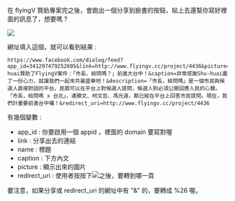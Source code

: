 
在 flyingV 贊助專案完之後，會跑出一個分享到臉書的按鈕，貼上去還幫你寫好裡面的訊息了，想要嗎 ?

![](https://dl.dropboxusercontent.com/u/6217074/webimg/201511/sharetofbexample.png)

網址填入這個，就可以看到結果 : 
```
https://www.facebook.com/dialog/feed?app_id=341297479252605&link=http://www.flyingv.cc/project/4436&picture=https://d15ds55abggjxg.cloudfront.net/project/28b8acab8e00ab38bf0112a843ea5911.jpg&name=Shu-huai贊助了FlyingV案件：「市長，給問嗎？」前進大台中！&caption=非常感謝Shu-huai盡了一份心力，就讓我們一起來共襄盛舉吧！&description=「市長，給問嗎」是一個市民與候選人直接對話的平台。民眾可以在平台上對候選人提問，候選人則必須公開回應人民的心聲。「市長，給問嗎 x 台北」，連勝文、柯文哲、馮光遠，都已經在平台上回答市民提問。現在，我們計畫要前進台中囉！&redirect_uri=http://www.flyingv.cc/project/4436
```

有幾個變數 : 

- app_id : 你要啟用一個 appid ，裡面的 domain 要寫對喔
- link : 分享出去的連結
- name : 標題
- caption : 下方內文
- picture : 顯示出來的圖片
- redirect_uri : 使用者按按下![](https://dl.dropboxusercontent.com/u/6217074/webimg/201511/sharebutton.png)之後，要轉到哪一頁

要注意，如果分享或 redirect_uri 的網址中有 "&" 的，要轉成 %26 喔。
